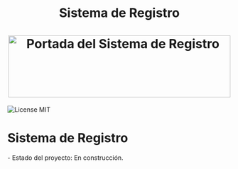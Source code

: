 <div align="center">
  <h1 align="center">
    Sistema de Registro 
    <br />
    <br />
    <a href="https://github.com/EddersonPR/sistema-de-registro"> 
      <img width = "500" height = "140" src="https://raw.githubusercontent.com/EddersonPR/sistema-de-registro/main/Portada_SistemaRegistro.avif" alt="Portada del Sistema de Registro">
    </a>
    </h1>
</div>

![License MIT](https://img.shields.io/github/license/Edderson/sistema-de-registro)

<h1> Sistema de Registro</h1>
- Estado del proyecto: En construcción.
